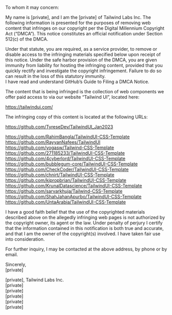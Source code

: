 To whom it may concern:

My name is [private], and I am the [private] of Tailwind Labs Inc. The following information is presented for the purposes of removing web content that infringes on our copyright per the Digital Millennium Copyright Act (“DMCA”). This notice constitutes an official notification under Section 512(c) of the DMCA.

Under that statute, you are required, as a service provider, to remove or disable access to the infringing materials specified below upon receipt of this notice. Under the safe harbor provision of the DMCA, you are given immunity from liability for hosting the infringing content, provided that you quickly rectify and investigate the copyright infringement. Failure to do so can result in the loss of this statutory immunity.  
I have read and understand GitHub’s Guide to Filing a DMCA Notice.

The content that is being infringed is the collection of web components we offer paid access to via our website “Tailwind UI”, located here:

https://tailwindui.com/

The infringing copy of this content is located at the following URLs:

https://github.com/TyreseDev/TailwindUI_Jan2023

https://github.com/RahimBangla/TailwindUI-CSS-Template  
https://github.com/RayyanNafees/TailwindUI  
https://github.com/yogasw/Tailwind-CSS-Template  
https://github.com/271185233/TailwindUI-CSS-Template  
https://github.com/4cyberlord/TailwindUI-CSS-Template  
https://github.com/bubblegum-core/TailwindUI-CSS-Template  
https://github.com/CheckCoder/TailwindUI-CSS-Template  
https://github.com/chnirt/TailwindUI-CSS-Template  
https://github.com/kipropbrian/TailwindUI-CSS-Template  
https://github.com/KrunalDatascience/TailwindUI-CSS-Template  
https://github.com/sarvarkhuja/Tailwind-CSS-Template  
https://github.com/ShahJahanApurbo/TailwindUI-CSS-Template  
https://github.com/UntaArabia/TailwindUI-CSS-Template  

I have a good faith belief that the use of the copyrighted materials described above on the allegedly infringing web pages is not authorized by the copyright owner, its agent or the law. Under penalty of perjury I certify that the information contained in this notification is both true and accurate, and that I am the owner of the copyright(s) involved. I have taken fair use into consideration.

For further inquiry, I may be contacted at the above address, by phone or by email.

Sincerely,  
[private]

[private], Tailwind Labs Inc.  
[private]  
[private]  
[private]  
[private]  
[private]  
